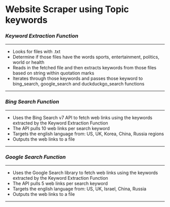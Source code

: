 # **Website Scraper using Topic keywords**
### _Keyword Extraction Function_

---
- Looks for files with .txt
- Determine if those files have the words sports, entertainment, politics, world or health
- Reads in the fetched file and then extracts keywords from those files based on string within quotation marks
- Iterates through those keywords and passes those keyword to bing_search, google_search and duckduckgo_search functions
---

### _Bing Search Function_
---
- Uses the Bing Search v7 API to fetch web links using the keywords extracted by the Keyword Extraction Function
- The API pulls 10 web links per search keyword
- Targets the english language from: US, UK, Korea, China, Russia regions
- Outputs the web links to a file
---

### _Google Search Function_
---
- Uses the Google Search library to fetch web links using the keywords extracted by the Keyword Extraction Function
- The API pulls 5 web links per search keyword
- Targets the english language from: US, UK, Israel, China, Russia
- Outputs the web links to a file
---


